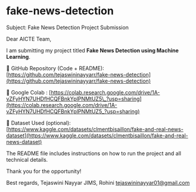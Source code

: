 # fake-news-detection
Subject: Fake News Detection Project Submission

Dear AICTE Team,

I am submitting my project titled **Fake News Detection using Machine Learning**.

🔗 GitHub Repository (Code + README):
[https://github.com/tejaswininayyarr/fake-news-detection](https://github.com/tejaswininayyarr/fake-news-detection)

🔗 Google Colab :
[https://colab.research.google.com/drive/1A-vZFyHYN7UHDfHCQFBnkYplPNMtUZ5\_?usp=sharing](https://colab.research.google.com/drive/1A-vZFyHYN7UHDfHCQFBnkYplPNMtUZ5_?usp=sharing)

🔗 Dataset Used (optional):
[https://www.kaggle.com/datasets/clmentbisaillon/fake-and-real-news-dataset](https://www.kaggle.com/datasets/clmentbisaillon/fake-and-real-news-dataset)

The README file includes instructions on how to run the project and all technical details.

Thank you for the opportunity!

Best regards,
Tejaswini Nayyar
JIMS, Rohini
[tejaswininayyar01@gmail.com](mailto:tejaswininayyar01@gmail.com)
